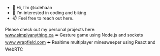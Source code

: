 - 👋 Hi, I’m @cdehaan
- 👀 I’m interested in coding and biking.
- 📫 Feel free to reach out here.

Please check out my personal projects here:<br/>
<a href="https://www.simplyanything.ca">www.simplyanything.ca</a> ⬅️ Gesture game using Node.js and sockets<br/>
<a href="https://www.wrapfield.com">www.wrapfield.com</a> ⬅️ Realtime multiplayer minesweeper using React and WebRTC<br/>

<!---
cdehaan/cdehaan is a ✨ special ✨ repository because its `README.md` (this file) appears on your GitHub profile.
You can click the Preview link to take a look at your changes.
--->
